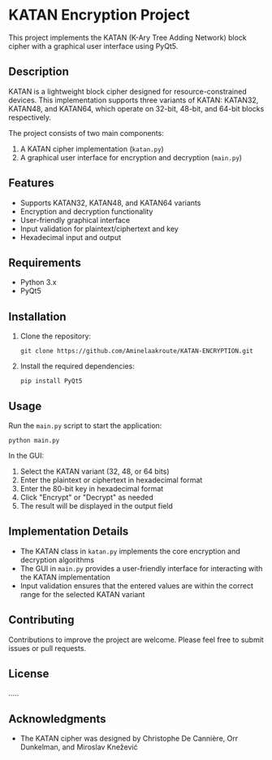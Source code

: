 # KATAN Encryption Project

This project implements the KATAN (K-Ary Tree Adding Network) block cipher with a graphical user interface using PyQt5.

## Description

KATAN is a lightweight block cipher designed for resource-constrained devices. This implementation supports three variants of KATAN: KATAN32, KATAN48, and KATAN64, which operate on 32-bit, 48-bit, and 64-bit blocks respectively.

The project consists of two main components:
1. A KATAN cipher implementation (`katan.py`)
2. A graphical user interface for encryption and decryption (`main.py`)

## Features

- Supports KATAN32, KATAN48, and KATAN64 variants
- Encryption and decryption functionality
- User-friendly graphical interface
- Input validation for plaintext/ciphertext and key
- Hexadecimal input and output

## Requirements

- Python 3.x
- PyQt5

## Installation

1. Clone the repository:
   ```
   git clone https://github.com/Aminelaakroute/KATAN-ENCRYPTION.git
   ```
2. Install the required dependencies:
   ```
   pip install PyQt5
   ```

## Usage

Run the `main.py` script to start the application:

```
python main.py
```

In the GUI:
1. Select the KATAN variant (32, 48, or 64 bits)
2. Enter the plaintext or ciphertext in hexadecimal format
3. Enter the 80-bit key in hexadecimal format
4. Click "Encrypt" or "Decrypt" as needed
5. The result will be displayed in the output field

## Implementation Details

- The KATAN class in `katan.py` implements the core encryption and decryption algorithms
- The GUI in `main.py` provides a user-friendly interface for interacting with the KATAN implementation
- Input validation ensures that the entered values are within the correct range for the selected KATAN variant

## Contributing

Contributions to improve the project are welcome. Please feel free to submit issues or pull requests.

## License

.....

## Acknowledgments

- The KATAN cipher was designed by Christophe De Cannière, Orr Dunkelman, and Miroslav Knežević